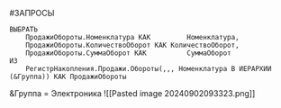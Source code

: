 #ЗАПРОСЫ
```bsl
ВЫБРАТЬ
	ПродажиОбороты.Номенклатура КАК			Номенклатура,
	ПродажиОбороты.КоличествоОборот КАК	КоличествоОборот,
	ПродажиОбороты.СуммаОборот КАК			СуммаОборот
ИЗ
	РегистрНакопления.Продажи.Обороты(,,, Номенклатура В ИЕРАРХИИ (&Группа)) КАК ПродажиОбороты
```
&Группа = Электроника
![[Pasted image 20240902093323.png]]